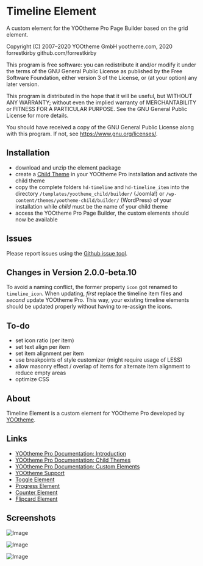 # Timeline Element

A custom element for the YOOtheme Pro Page Builder based on the grid element.

Copyright (C) 2007–2020 YOOtheme GmbH yootheme.com, 2020 forrestkirby github.com/forrestkirby

This program is free software: you can redistribute it and/or modify
it under the terms of the GNU General Public License as published by
the Free Software Foundation, either version 3 of the License, or
(at your option) any later version.

This program is distributed in the hope that it will be useful,
but WITHOUT ANY WARRANTY; without even the implied warranty of
MERCHANTABILITY or FITNESS FOR A PARTICULAR PURPOSE. See the
GNU General Public License for more details.

You should have received a copy of the GNU General Public License
along with this program. If not, see <https://www.gnu.org/licenses/>.

## Installation

- download and unzip the element package
- create a [Child Theme](https://yootheme.com/support/yootheme-pro/joomla/developers-child-themes) in your YOOtheme Pro installation and activate the child theme
- copy the complete folders `hd-timeline` and `hd-timeline_item` into the directory `/templates/yootheme_child/builder/` (Joomla!) or `/wp-content/themes/yootheme-child/builder/` (WordPress) of your installation while *child* must be the name of your child theme
- access the YOOtheme Pro Page Builder, the custom elements should now be available

## Issues

Please report issues using the [Github issue tool](../../issues).

## Changes in Version 2.0.0-beta.10

To avoid a naming conflict, the former property `icon` got renamed to `timeline_icon`. When updating, *first* replace the timeline item files and *second* update YOOtheme Pro. This way, your existing timeline elements should be updated properly without having to re-assign the icons.

## To-do

- set icon ratio (per item)
- set text align per item
- set item alignment per item
- use breakpoints of style customizer (might require usage of LESS)
- allow masonry effect / overlap of items for alternate item alignment to reduce empty areas
- optimize CSS

## About

Timeline Element is a custom element for YOOtheme Pro developed by [YOOtheme](https://yootheme.com).

## Links

- [YOOtheme Pro Documentation: Introduction](https://yootheme.com/support/yootheme-pro/joomla/introduction)
- [YOOtheme Pro Documentation: Child Themes](https://yootheme.com/support/yootheme-pro/joomla/developers-child-themes)
- [YOOtheme Pro Documentation: Custom Elements](https://yootheme.com/support/yootheme-pro/joomla/developers-elements)
- [YOOtheme Support](https://yootheme.com/support)
- [Toggle Element](https://github.com/forrestkirby/toggle-element)
- [Progress Element](https://github.com/forrestkirby/progress-element)
- [Counter Element](https://github.com/forrestkirby/counter-element)
- [Flipcard Element](https://github.com/forrestkirby/flipcard-element)

## Screenshots

![Image](https://pionte.ch/yootheme/max/images/tutorial-timeline-2.jpg)

![Image](https://pionte.ch/yootheme/max/images/tutorial-timeline-3.jpg)

![Image](https://pionte.ch/yootheme/max/images/tutorial-timeline-4.jpg)
